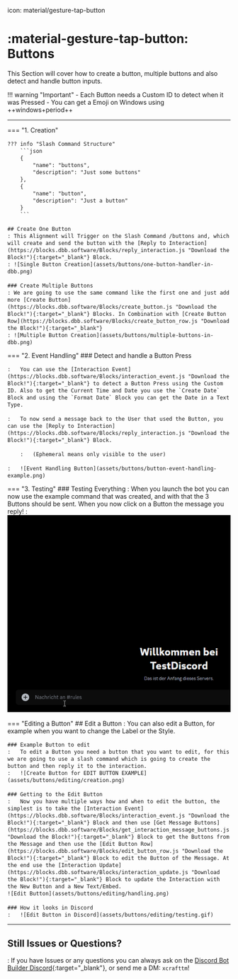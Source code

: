 icon: material/gesture-tap-button

# :material-gesture-tap-button: Buttons
This Section will cover how to create a button, multiple buttons and also detect and handle button inputs.

!!! warning "Important"
    - Each Button needs a Custom ID to detect when it was Pressed
    - You can get a Emoji on Windows using ++windows+period++

---

=== "1. Creation"

    ??? info "Slash Command Structure"
        ```json
        {
            "name": "buttons", 
            "description": "Just some buttons"
        },
        {
            "name": "button", 
            "description": "Just a button"
        }
        ```

    ## Create One Button
    : This Alignment will Trigger on the Slash Command /buttons and, which will create and send the button with the [Reply to Interaction](https://blocks.dbb.software/Blocks/reply_interaction.js "Download the Block!"){:target="_blank"} Block.  
    : ![Single Button Creation](assets/buttons/one-button-handler-in-dbb.png)

    ### Create Multiple Buttons
    : We are going to use the same command like the first one and just add more [Create Button](https://blocks.dbb.software/Blocks/create_button.js "Download the Block!"){:target="_blank"} Blocks. In Combination with [Create Button Row](https://blocks.dbb.software/Blocks/create_button_row.js "Download the Block!"){:target="_blank"}  
    : ![Multiple Button Creation](assets/buttons/multiple-buttons-in-dbb.png)

=== "2. Event Handling"
    ### Detect and handle a Button Press

    :   You can use the [Interaction Event](https://blocks.dbb.software/Blocks/interaction_event.js "Download the Block!"){:target="_blank"} to detect a Button Press using the Custom ID. Also to get the Current Time and Date you use the `Create Date` Block and using the `Format Date` Block you can get the Date in a Text Type.
    
    :   To now send a message back to the User that used the Button, you can use the [Reply to Interaction](https://blocks.dbb.software/Blocks/reply_interaction.js "Download the Block!"){:target="_blank"} Block.  

        :   (Ephemeral means only visible to the user)

    :   ![Event Handling Button](assets/buttons/button-event-handling-example.png)  

=== "3. Testing"
    ### Testing Everything
    :   When you launch the bot you can now use the example command that was created, and with that the 3 Buttons should be sent. When you now click on a Button the message you reply!
    :   ![Button Run](assets/buttons/testing-in-discord.gif)


=== "Editing a Button"
    ## Edit a Button
    :   You can also edit a Button, for example when you want to change the Label or the Style.

    ### Example Button to edit
    :   To edit a Button you need a button that you want to edit, for this we are going to use a slash command which is going to create the button and then reply it to the interaction.
    :   ![Create Button for EDIT BUTTON EXAMPLE](assets/buttons/editing/creation.png)

    ### Getting to the Edit Button
    :   Now you have multiple ways how and when to edit the button, the simplest is to take the [Interaction Event](https://blocks.dbb.software/Blocks/interaction_event.js "Download the Block!"){:target="_blank"} Block and then use [Get Message Buttons](https://blocks.dbb.software/Blocks/get_interaction_message_buttons.js "Download the Block!"){:target="_blank"} Block to get the Buttons from the Message and then use the [Edit Button Row](https://blocks.dbb.software/Blocks/edit_button_row.js "Download the Block!"){:target="_blank"} Block to edit the Button of the Message. At the end use the [Interaction Update](https://blocks.dbb.software/Blocks/interaction_update.js "Download the Block!"){:target="_blank"} Block to update the Interaction with the New Button and a New Text/Embed.
    ![Edit Button](assets/buttons/editing/handling.png)

    ### How it looks in Discord
    :   ![Edit Button in Discord](assets/buttons/editing/testing.gif)

---

## Still Issues or Questions?
:   If you have Issues or any questions you can always ask on the [Discord Bot Builder Discord](https://discord.gg/PAzxTDw){:target="_blank"}, or send me a DM: `xcrafttm`!